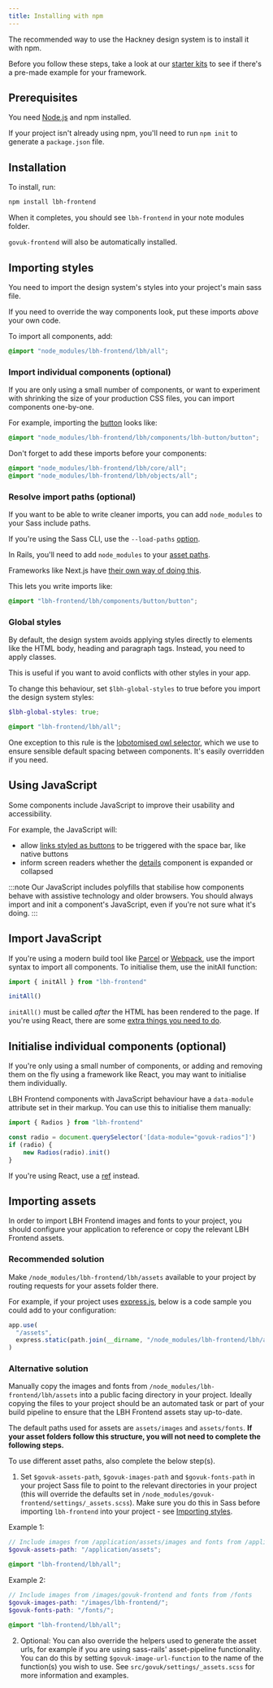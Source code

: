 ```yaml
---
title: Installing with npm
---
```


The recommended way to use the Hackney design system is to install it with npm.

Before you follow these steps, take a look at our [starter kits](https://design-system.hackney.gov.uk/tutorials/production) to see if there's a pre-made example for your framework.

## Prerequisites

You need [Node.js](https://nodejs.org/en/) and npm installed.

If your project isn't already using npm, you'll need to run `npm init` to generate a `package.json` file.

## Installation

To install, run:

```bash
npm install lbh-frontend
```

When it completes, you should see `lbh-frontend` in your note modules folder.

`govuk-frontend` will also be automatically installed.

## Importing styles

You need to import the design system's styles into your project's main sass file.

If you need to override the way components look, put these imports _above_ your own code.

To import all components, add:

```scss
@import "node_modules/lbh-frontend/lbh/all";
```

### Import individual components (optional)

If you are only using a small number of components, or want to experiment with shrinking the size of your production CSS files, you can import components one-by-one.

For example, importing the [button](https://design-system.hackney.gov.uk/components/button) looks like:

```scss
@import "node_modules/lbh-frontend/lbh/components/lbh-button/button";
```

Don't forget to add these imports before your components:

```scss
@import "node_modules/lbh-frontend/lbh/core/all";
@import "node_modules/lbh-frontend/lbh/objects/all";
```

### Resolve import paths (optional)

If you want to be able to write cleaner imports, you can add `node_modules` to your Sass include paths.

If you're using the Sass CLI, use the `--load-paths` [option](https://sass-lang.com/documentation/cli/dart-sass#load-path).

In Rails, you'll need to add `node_modules` to your [asset paths](https://guides.rubyonrails.org/asset_pipeline.html#search-paths).

Frameworks like Next.js have [their own way of doing this](https://nextjs.org/docs/basic-features/built-in-css-support#customizing-sass-options).

This lets you write imports like:

```scss
@import "lbh-frontend/lbh/components/button/button";
```

### Global styles

By default, the design system avoids applying styles directly to elements like the HTML body, heading and paragraph tags. Instead, you need to apply classes.

This is useful if you want to avoid conflicts with other styles in your app.

To change this behaviour, set `$lbh-global-styles` to true before you import the design system styles:

```scss
$lbh-global-styles: true;

@import "lbh-frontend/lbh/all";
```

One exception to this rule is the [lobotomised owl selector](https://alistapart.com/article/axiomatic-css-and-lobotomized-owls/), which we use to ensure sensible default spacing between components. It's easily overridden if you need.

## Using JavaScript

Some components include JavaScript to improve their usability and accessibility.

For example, the JavaScript will:

- allow [links styled as buttons](https://design-system.hackney.gov.uk/components/button#button-link) to be triggered with the space bar, like native buttons
- inform screen readers whether the [details](https://design-system.hackney.gov.uk/components/details) component is expanded or collapsed

:::note
Our JavaScript includes polyfills that stabilise how components behave with assistive technology and older browsers. You should always import and init a component's JavaScript, even if you're not sure what it's doing.
:::

## Import JavaScript

If you're using a modern build tool like [Parcel](https://parceljs.org/) or [Webpack](https://webpack.js.org/), use the import syntax to import all components. To initialise them, use the initAll function:

```js
import { initAll } from "lbh-frontend"

initAll()
```

`initAll()` must be called _after_ the HTML has been rendered to the page. If you're using React, there are some [extra things you need to do](https://design-system.hackney.gov.uk/developing/react).

## Initialise individual components (optional)

If you're only using a small number of components, or adding and removing them on the fly using a framework like React, you may want to initialise them individually.

LBH Frontend components with JavaScript behaviour have a `data-module` attribute set in their markup. You can use this to initialise them manually:

```js
import { Radios } from "lbh-frontend"

const radio = document.querySelector('[data-module="govuk-radios"]')
if (radio) {
    new Radios(radio).init()
}
```

If you're using React, use a [ref](https://reactjs.org/docs/refs-and-the-dom.html) instead.


## Importing assets

In order to import LBH Frontend images and fonts to your project, you should configure your application to reference or copy the relevant LBH Frontend assets.

### Recommended solution

Make `/node_modules/lbh-frontend/lbh/assets` available to your project by routing
requests for your assets folder there.

For example, if your project uses [express.js](https://expressjs.com/), below is
a code sample you could add to your configuration:

```js
app.use(
  "/assets",
  express.static(path.join(__dirname, "/node_modules/lbh-frontend/lbh/assets"))
)
```

### Alternative solution

Manually copy the images and fonts from `/node_modules/lbh-frontend/lbh/assets` into a public facing directory in your project. Ideally copying the files to your project should be an automated task or part of your build pipeline to ensure that the LBH Frontend assets stay up-to-date.

The default paths used for assets are `assets/images` and `assets/fonts`. **If your asset folders follow this structure, you will not need to complete the following steps.**

To use different asset paths, also complete the below step(s).

1. Set `$govuk-assets-path`, `$govuk-images-path` and `$govuk-fonts-path` in your project Sass file to point to the relevant directories in your project (this will override the defaults set in `/node_modules/govuk-frontend/settings/_assets.scss`). Make sure you do this in Sass before importing `lbh-frontend` into your project - see [Importing styles](#importing-styles).

Example 1:

```scss
// Include images from /application/assets/images and fonts from /application/assets/fonts
$govuk-assets-path: "/application/assets";

@import "lbh-frontend/lbh/all";
```

Example 2:

```scss
// Include images from /images/govuk-frontend and fonts from /fonts
$govuk-images-path: "/images/lbh-frontend/";
$govuk-fonts-path: "/fonts/";

@import "lbh-frontend/lbh/all";
```

2. Optional: You can also override the helpers used to generate the asset urls, for example if you are using sass-rails' asset-pipeline functionality. You can do this by setting `$govuk-image-url-function` to the name of the function(s) you wish to use. See `src/govuk/settings/_assets.scss` for more information and examples.
